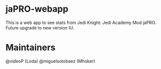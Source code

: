 # jaPRO-webapp
This is a web app to see stats from Jedi Knight: Jedi Academy Mod jaPRO.
Future upgrade to new version IU.
# Maintainers
@videoP (Loda)
@miguelsotobaez (Mhoker)

